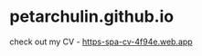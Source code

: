 # petarchulin.github.io


check out my CV - [https-spa-cv-4f94e.web.app](https://spa-cv-4f94e.web.app/)
